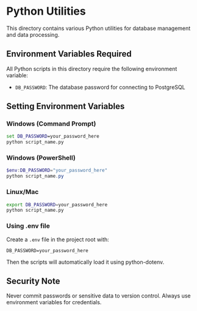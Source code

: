 # Python Utilities

This directory contains various Python utilities for database management and data processing.

## Environment Variables Required

All Python scripts in this directory require the following environment variable:

- `DB_PASSWORD`: The database password for connecting to PostgreSQL

## Setting Environment Variables

### Windows (Command Prompt)
```cmd
set DB_PASSWORD=your_password_here
python script_name.py
```

### Windows (PowerShell)
```powershell
$env:DB_PASSWORD="your_password_here"
python script_name.py
```

### Linux/Mac
```bash
export DB_PASSWORD=your_password_here
python script_name.py
```

### Using .env file
Create a `.env` file in the project root with:
```
DB_PASSWORD=your_password_here
```

Then the scripts will automatically load it using python-dotenv.

## Security Note

Never commit passwords or sensitive data to version control. Always use environment variables for credentials.